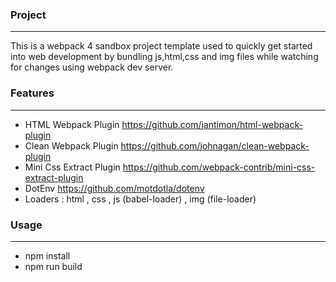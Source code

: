 ### Project
----
This is a webpack 4 sandbox project template used to quickly get started into web development by bundling js,html,css and img files while watching for changes using webpack dev server.

### Features
----
 - HTML Webpack Plugin   https://github.com/jantimon/html-webpack-plugin
 - Clean Webpack Plugin https://github.com/johnagan/clean-webpack-plugin
 - Mini Css Extract Plugin https://github.com/webpack-contrib/mini-css-extract-plugin
 - DotEnv https://github.com/motdotla/dotenv
 - Loaders : html , css , js (babel-loader) , img (file-loader)

### Usage
----
 - npm install 
 - npm run build